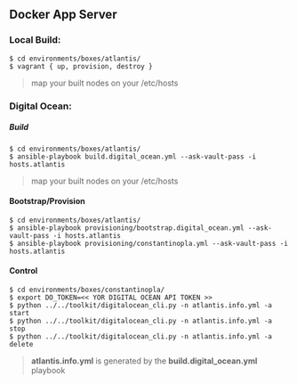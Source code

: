## Docker App Server

### Local Build:

```
$ cd environments/boxes/atlantis/
$ vagrant { up, provision, destroy }
```
> map your built nodes on your /etc/hosts

### Digital Ocean:
##### Build

```
$ cd environments/boxes/atlantis/
$ ansible-playbook build.digital_ocean.yml --ask-vault-pass -i hosts.atlantis
```
> map your built nodes on your /etc/hosts

#### Bootstrap/Provision

```
$ cd environments/boxes/atlantis/
$ ansible-playbook provisioning/bootstrap.digital_ocean.yml --ask-vault-pass -i hosts.atlantis
$ ansible-playbook provisioning/constantinopla.yml --ask-vault-pass -i hosts.atlantis
```

#### Control

```
$ cd environments/boxes/constantinopla/
$ export DO_TOKEN=<< YOR DIGITAL OCEAN API TOKEN >>
$ python ../../toolkit/digitalocean_cli.py -n atlantis.info.yml -a start
$ python ../../toolkit/digitalocean_cli.py -n atlantis.info.yml -a stop
$ python ../../toolkit/digitalocean_cli.py -n atlantis.info.yml -a delete
```
> **atlantis.info.yml** is generated by the **build.digital_ocean.yml** playbook
